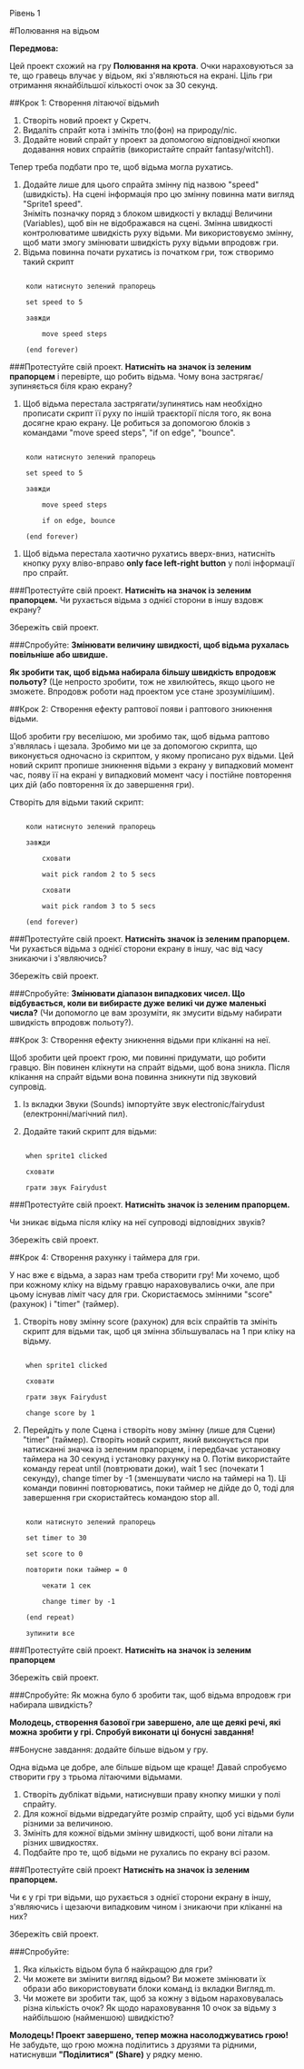 Рівень 1

#Полювання на відьом

__Передмова:__

Цей проект схожий на гру __Полювання на крота__. Очки нараховуються за те, що гравець влучає у відьом, які з'являються на екрані.  Ціль гри отримання якнайбільшої кількості очок за 30 секунд.

##Крок 1:  Створення літаючої відьмиh

1. Створіть новий проект у Скретч.
2. Видаліть спрайт кота і змініть тло(фон) на природу/ліс.
3. Додайте новий спрайт у проект за допомогою відповідної кнопки додавання нових спрайтів (використайте спрайт fantasy/witch1). 

Тепер треба подбати про те, щоб відьма могла рухатись.

1. Додайте лише для цього спрайта змінну  під назвою "speed" (швидкість). 
На сцені інформація про цю змінну повинна мати вигляд "Sprite1 speed".  
Зніміть позначку поряд з блоком швидкості у вкладці Величини (Variables), щоб він не відображався на сцені. 
Змінна швидкості контролюватиме швидкість руху відьми.  Ми використовуємо змінну, щоб мати змогу змінювати швидкість руху відьми впродовж гри.
2. Відьма повинна почати рухатись із початком гри, тож створимо такий скрипт

```scratch

	коли натиснуто зелений прапорець

	set speed to 5

	завжди

		move speed steps

	(end forever)
```
		
###Протестуйте свій проект.
__Натисніть на значок із зеленим прапорцем__ і перевірте, що робить відьма.  Чому вона застрягає/зупиняється біля краю екрану?

1. Щоб відьма перестала застрягати/зупинятись нам необхідно прописати скрипт її руху по іншій траєкторії після того, як вона досягне краю екрану.  Це робиться за допомогою блоків з командами "move speed steps", "if on edge", "bounce".

```scratch

	коли натиснуто зелений прапорець

	set speed to 5

	завжди

		move speed steps

		if on edge, bounce

	(end forever)
```
1. Щоб відьма перестала хаотично рухатись вверх-вниз, натисніть кнопку руху вліво-вправо __only face left-right button__ у полі інформації про спрайт.

###Протестуйте свій проект.
__Натисніть на значок із зеленим прапорцем.__ 
Чи рухається відьма з однієї сторони в іншу вздовж екрану?

Збережіть свій проект.

###Спробуйте:
__Змінювати величину швидкості, щоб відьма рухалась повільніше або швидше.__

__Як зробити так, щоб відьма набирала більшу швидкість впродовж польоту?__
(Це непросто зробити, тож не хвилюйтесь, якщо цього не зможете.  Впродовж роботи над проектом усе стане зрозумілішим).

##Крок 2: Створення ефекту раптової появи і раптового зникнення відьми.

Щоб зробити гру веселішою, ми зробимо так, щоб відьма раптово з'являлась і щезала.  Зробимо ми це за допомогою скрипта, що виконується одночасно із скриптом, у якому прописано рух відьми.  Цей новий скрипт пропише зникнення відьми з екрану у випадковий момент час, появу її на екрані у випадковий момент часу і постійне повторення цих дій (або повторення їх до завершення гри).

Створіть для відьми такий скрипт:

```scratch

	коли натиснуто зелений прапорець

	завжди

		сховати

		wait pick random 2 to 5 secs

		сховати

		wait pick random 3 to 5 secs

	(end forever)
```
###Протестуйте свій проект.
__Натисніть значок із зеленим прапорцем.__ 
Чи рухається відьма з однієї сторони екрану в іншу, час від часу зникаючи і з'являючись?

Збережіть свій проект.

###Спробуйте:
__Змінювати діапазон випадкових чисел.  Що відбувається, коли ви вибираєте дуже великі чи дуже маленькі числа?__
(Чи допомогло це вам зрозуміти, як змусити відьму набирати швидкість впродовж польоту?).

##Крок 3: Створення ефекту зникнення відьми при кліканні на неї.

Щоб зробити цей проект грою, ми повинні придумати, що робити гравцю.  Він повинен клікнути на спрайт відьми, щоб вона зникла. Після клікання на спрайт відьми вона повинна зникнути під звуковий супровід.

1. Із вкладки Звуки (Sounds) імпортуйте звук electronic/fairydust (електронні/магічний пил).

2. Додайте такий скрипт для відьми:

```scratch

	when sprite1 clicked

	сховати

	грати звук Fairydust
```
###Протестуйте свій проект.
__Натисніть значок із зеленим прапорцем.__ 

Чи зникає відьма після кліку на неї  супроводі відповідних звуків?

Збережіть свій проект.

##Крок 4: Створення рахунку і таймера для гри.

У нас вже є відьма, а зараз нам треба створити гру! Ми хочемо, щоб при кожному кліку на відьму гравцю нараховувались очки, але при цьому існував ліміт часу для гри.  Скористаємось змінними "score" (рахунок) і "timer" (таймер). 


1. Створіть нову змінну score (рахунок) для всіх спрайтів та змініть скрипт для відьми так, щоб ця змінна збільшувалась на 1 при кліку на відьму.

```scratch

	when sprite1 clicked

	сховати

	грати звук Fairydust

	change score by 1
```
2. Перейдіть у поле Сцена і створіть нову змінну (лише для Сцени) "timer" (таймер).  Створіть новий скрипт, який виконується при натисканні значка із зеленим прапорцем, і передбачає установку таймера на 30 секунд і установку рахунку на 0.  Потім використайте команду repeat until (повтрювати доки), wait 1 sec (почекати 1 секунду), change timer by -1 (зменшувати число на таймері на 1). Ці команди повинні повторюватись, поки таймер не дійде до 0, тоді для завершення гри скористайтесь командою stop all.

```scratch

	коли натиснуто зелений прапорець

	set timer to 30

	set score to 0

	повторити поки таймер = 0

		чекати 1 сек

		change timer by -1

	(end repeat)

	зупинити все
```


###Протестуйте свій проект.
__Натисніть на значок із зеленим прапорцем__ 

Збережіть свій проект.

###Спробуйте:
Як можна було б зробити так, щоб відьма впродовж гри набирала швидкість?


__Молодець, створення базової гри завершено, але ще деякі речі, які можна зробити у грі.  Спробуй виконати ці бонусні завдання!__

##Бонусне завдання: додайте більше відьом у гру.

Одна відьма це добре, але більше відьом ще краще! Давай спробуємо створити гру з трьома літаючими відьмами. 
1. Створіть дублікат відьми, натиснувши праву кнопку мишки у полі спрайту. 
2. Для кожної відьми відредагуйте розмір спрайту, щоб усі відьми були різними за величиною.
3. Змініть для кожної відьми змінну швидкості, щоб вони літали на різних швидкостях.
4. Подбайте про те, щоб відьми не рухались по екрану всі разом.

###Протестуйте свій проект
__Натисніть на значок із зеленим прапорцем.__ 

Чи є у грі три відьми, що рухається з однієї сторони екрану в іншу, з'являючись і щезаючи випадковим чином і зникаючи при кліканні на них?

Збережіть свій проект.

###Спробуйте:
1. Яка кількість відьом була б найкращою для гри?  
2. Чи можете ви змінити вигляд відьом?  Ви можете змінювати їх образи або використовувати блоки команд із вкладки Вигляд.m.
3. Чи можете ви зробити так, щоб за кожну з відьом нараховувалась різна кількість очок? Як щодо нараховування 10 очок за відьму з найбільшою (найменшою) швидкістю?

__Молодець! Проект завершено, тепер можна насолоджуватись грою!__
Не забудьте, що грою можна поділитись з друзями та рідними, натиснувши __"Поділитися" (Share)__ у рядку меню. 
